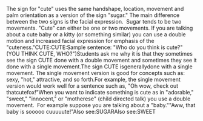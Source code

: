 The sign for "cute" uses the same handshape, location, movement 
and palm orientation as a version of the sign "sugar." The main difference 
between the two signs is the facial expression.  Sugar tends to be two 
movements. "Cute" can either be one or two movements. If you are talking 
about a cute
baby or a kitty (or something similar) you can use a double motion
and increased facial expression for emphasis of the "cuteness."CUTE:CUTE:Sample sentence: "Who do you think is cute?" (YOU THINK CUTE, WHO?")Students ask me why it is that they sometimes see the sign CUTE done with a 
double movement and sometimes they see it done with a single movement.The sign CUTE isgenerallydone with a single movement. The single 
movement version is good for concepts such as: sexy, "hot," attractive, and so 
forth.For example, the single movement version would work well for a sentence such as, 
"Oh wow, check out thatcutefox!"When you want to indicate something is cute as in "adorable," "sweet," 
"innocent," or "motherese" (child directed talk) you use a double movement.  
For example suppose you are talking about a "baby.""Aww, that baby is sooooo cuuuuute!"Also see:SUGARAlso see:SWEET